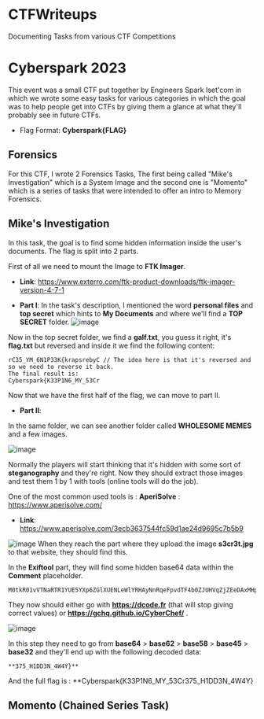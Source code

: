 # CTFWriteups
Documenting Tasks from various CTF Competitions

# Cyberspark 2023
This event was a small CTF put together by Engineers Spark Iset'com in which we wrote some easy tasks for various categories in which the goal was to help people get into CTFs by giving them a glance at what they'll probably see in future CTFs.

* Flag Format: **Cyberspark{FLAG}**

## Forensics
For this CTF, I wrote 2 Forensics Tasks, The first being called "Mike's Investigation" which is a System Image and the second one is "Momento" which is a series of tasks that were intended to offer an intro to Memory Forensics.

## Mike's Investigation
In this task, the goal is to find some hidden information inside the user's documents.
The flag is split into 2 parts.

First of all we need to mount the Image to **FTK Imager**.
* **Link**: https://www.exterro.com/ftk-product-downloads/ftk-imager-version-4-7-1

* **Part I**:
In the task's description, I mentioned the word **personal files** and **top secret** which hints to **My Documents** and where we'll find a **TOP SECRET** folder.
![image](https://user-images.githubusercontent.com/91763346/236190527-1bcf3d79-1d8f-4fdb-b0ab-5fa69b753b2b.png)

Now in the top secret folder, we find a **galf.txt**, you guess it right, it's **flag.txt** but reversed and inside it we find the following content:
```
rC35_YM_6N1P33K{krapsrebyC // The idea here is that it's reversed and so we need to reverse it back.
The final result is:
Cyberspark{K33P1N6_MY_53Cr
```
Now that we have the first half of the flag, we can move to part II.

* **Part II**:

In the same folder, we can see another folder called **WHOLESOME MEMES** and a few images.

![image](https://user-images.githubusercontent.com/91763346/236191536-6e1fba84-abd7-4122-8f2c-811957af24cd.png)

Normally the players will start thinking that it's hidden with some sort of **steganography** and they're right.
Now they should extract those images and test them 1 by 1 with tools (online tools will do the job).

One of the most common used tools is : **AperiSolve** : https://www.aperisolve.com/

* **Link**: https://www.aperisolve.com/3ecb3637544fc59d1ae24d9695c7b5b9

![image](https://user-images.githubusercontent.com/91763346/236192518-b08b8598-c084-4db6-8694-cc52f8fee8b9.png)
When they reach the part where they upload the image **s3cr3t.jpg** to that website, they should find this.

In the **Exiftool** part, they will find some hidden base64 data within the **Comment** placeholder.

```
M0tkR01vVTNaRTR1YUE5YXp6ZGlXUENLeWlYRHAyNnRqeFpvdTF4b0ZJUHVqZjZEeDAxMHpDSUdJaGNHdnhKa1ZTRGI1N1VPMlkwQ3RtT1M0c3oyMUgzejc=
```

They now should either go with **https://dcode.fr** (that will stop giving correct values) or **https://gchq.github.io/CyberChef/** .

![image](https://user-images.githubusercontent.com/91763346/236193417-54f90822-109a-4716-8ab7-b9d2296daaef.png)

In this step they need to go from **base64** > **base62** > **base58** > **base45** > **base32** and they'll end up with the following decoded data: 

```
**375_H1DD3N_4W4Y}**
```

And the full flag is : **Cyberspark{K33P1N6_MY_53Cr375_H1DD3N_4W4Y}

## Momento (Chained Series Task)

